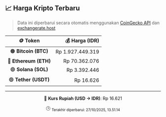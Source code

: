

<!-- HARGA_KRIPTO -->
## 📈 Harga Kripto Terbaru

> Data ini diperbarui secara otomatis menggunakan [CoinGecko API](https://www.coingecko.com/) dan [exchangerate.host](https://exchangerate.host/)

<div align="center">

| 🪙 Token | 💰 Harga (IDR) |
|:------:|---------------:|
| 🟠 **Bitcoin (BTC)**   | Rp 1.927.449.319 |
| 🔵 **Ethereum (ETH)**  | Rp 70.362.076 |
| 🟣 **Solana (SOL)**    | Rp 3.392.446 |
| 🟢 **Tether (USDT)**   | Rp 16.626 |

---

💱 **Kurs Rupiah (USD → IDR)**: Rp 16.621

🕒 <sub>Terakhir diperbarui: 27/10/2025, 13.51.14</sub>

</div>
<!-- /HARGA_KRIPTO -->